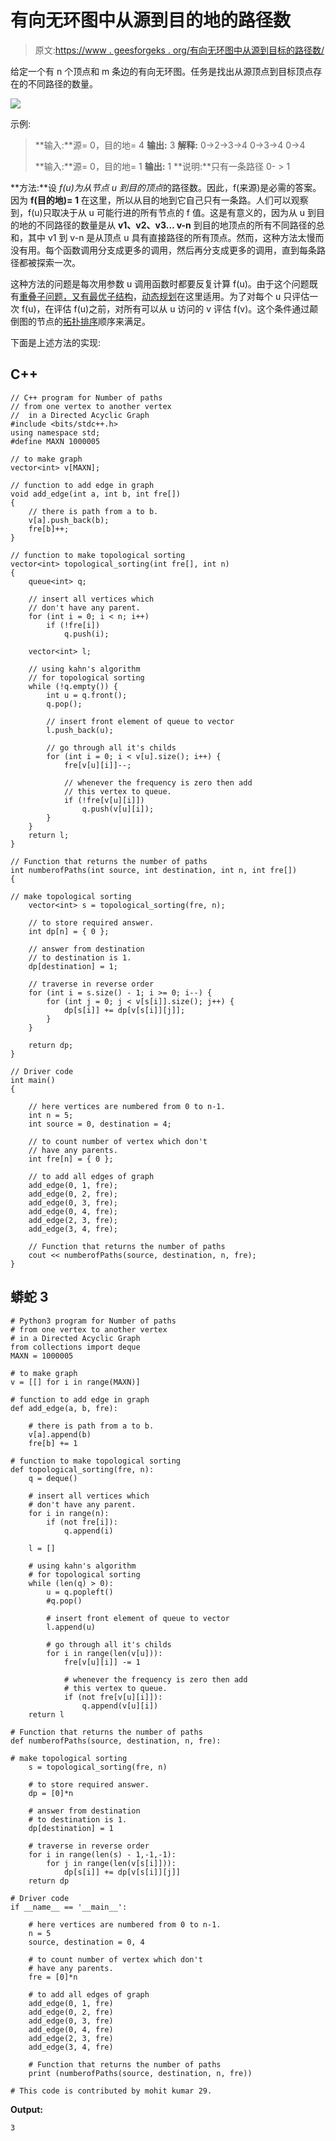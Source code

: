 # 有向无环图中从源到目的地的路径数

> 原文:[https://www . geesforgeks . org/有向无环图中从源到目标的路径数/](https://www.geeksforgeeks.org/number-of-paths-from-source-to-destination-in-a-directed-acyclic-graph/)

给定一个有 n 个顶点和 m 条边的有向无环图。任务是找出从源顶点到目标顶点存在的不同路径的数量。

![](img/15039a6cbaf73433412168b15a3c1fce.png)

示例:

> **输入:**源= 0，目的地= 4
> **输出:** 3
> **解释:**
> 0->2->3->4
> 0->3->4
> 0->4
> 
> **输入:**源= 0，目的地= 1
> **输出:** 1
> **说明:**只有一条路径 0- > 1

**方法:**设 *f(u)为从节点 u 到目的顶点*的路径数。因此，f(来源)是必需的答案。因为 **f(目的地)= 1** 在这里，所以从目的地到它自己只有一条路。人们可以观察到，f(u)只取决于从 u 可能行进的所有节点的 f 值。这是有意义的，因为从 u 到目的地的不同路径的数量是从 **v1、v2、v3… v-n** 到目的地顶点的所有不同路径的总和，其中 v1 到 v-n 是从顶点 u 具有直接路径的所有顶点。然而，这种方法太慢而没有用。每个函数调用分支成更多的调用，然后再分支成更多的调用，直到每条路径都被探索一次。

这种方法的问题是每次用参数 u 调用函数时都要反复计算 f(u)。由于这个问题既有[重叠子问题，又有最优子结构](https://www.geeksforgeeks.org/optimal-substructure-property-in-dynamic-programming-dp-2/)，[动态规划](https://www.geeksforgeeks.org/dynamic-programming/)在这里适用。为了对每个 u 只评估一次 f(u)，在评估 f(u)之前，对所有可以从 u 访问的 v 评估 f(v)。这个条件通过颠倒图的节点的[拓扑排序](https://www.geeksforgeeks.org/topological-sorting-indegree-based-solution/)顺序来满足。

下面是上述方法的实现:

## C++

```
// C++ program for Number of paths
// from one vertex to another vertex
//  in a Directed Acyclic Graph
#include <bits/stdc++.h>
using namespace std;
#define MAXN 1000005

// to make graph
vector<int> v[MAXN];

// function to add edge in graph
void add_edge(int a, int b, int fre[])
{
    // there is path from a to b.
    v[a].push_back(b);
    fre[b]++;
}

// function to make topological sorting
vector<int> topological_sorting(int fre[], int n)
{
    queue<int> q;

    // insert all vertices which
    // don't have any parent.
    for (int i = 0; i < n; i++)
        if (!fre[i])
            q.push(i);

    vector<int> l;

    // using kahn's algorithm
    // for topological sorting
    while (!q.empty()) {
        int u = q.front();
        q.pop();

        // insert front element of queue to vector
        l.push_back(u);

        // go through all it's childs
        for (int i = 0; i < v[u].size(); i++) {
            fre[v[u][i]]--;

            // whenever the frequency is zero then add
            // this vertex to queue.
            if (!fre[v[u][i]])
                q.push(v[u][i]);
        }
    }
    return l;
}

// Function that returns the number of paths
int numberofPaths(int source, int destination, int n, int fre[])
{

// make topological sorting
    vector<int> s = topological_sorting(fre, n);

    // to store required answer.
    int dp[n] = { 0 };

    // answer from destination
    // to destination is 1.
    dp[destination] = 1;

    // traverse in reverse order
    for (int i = s.size() - 1; i >= 0; i--) {
        for (int j = 0; j < v[s[i]].size(); j++) {
            dp[s[i]] += dp[v[s[i]][j]];
        }
    }

    return dp;
}

// Driver code
int main()
{

    // here vertices are numbered from 0 to n-1.
    int n = 5;
    int source = 0, destination = 4;

    // to count number of vertex which don't
    // have any parents.
    int fre[n] = { 0 };

    // to add all edges of graph
    add_edge(0, 1, fre);
    add_edge(0, 2, fre);
    add_edge(0, 3, fre);
    add_edge(0, 4, fre);
    add_edge(2, 3, fre);
    add_edge(3, 4, fre);

    // Function that returns the number of paths
    cout << numberofPaths(source, destination, n, fre);
}
```

## 蟒蛇 3

```
# Python3 program for Number of paths
# from one vertex to another vertex
# in a Directed Acyclic Graph
from collections import deque
MAXN = 1000005

# to make graph
v = [[] for i in range(MAXN)]

# function to add edge in graph
def add_edge(a, b, fre):

    # there is path from a to b.
    v[a].append(b)
    fre[b] += 1

# function to make topological sorting
def topological_sorting(fre, n):
    q = deque()

    # insert all vertices which
    # don't have any parent.
    for i in range(n):
        if (not fre[i]):
            q.append(i)

    l = []

    # using kahn's algorithm
    # for topological sorting
    while (len(q) > 0):
        u = q.popleft()
        #q.pop()

        # insert front element of queue to vector
        l.append(u)

        # go through all it's childs
        for i in range(len(v[u])):
            fre[v[u][i]] -= 1

            # whenever the frequency is zero then add
            # this vertex to queue.
            if (not fre[v[u][i]]):
                q.append(v[u][i])
    return l

# Function that returns the number of paths
def numberofPaths(source, destination, n, fre):

# make topological sorting
    s = topological_sorting(fre, n)

    # to store required answer.
    dp = [0]*n

    # answer from destination
    # to destination is 1.
    dp[destination] = 1

    # traverse in reverse order
    for i in range(len(s) - 1,-1,-1):
        for j in range(len(v[s[i]])):
            dp[s[i]] += dp[v[s[i]][j]]
    return dp

# Driver code
if __name__ == '__main__':

    # here vertices are numbered from 0 to n-1.
    n = 5
    source, destination = 0, 4

    # to count number of vertex which don't
    # have any parents.
    fre = [0]*n

    # to add all edges of graph
    add_edge(0, 1, fre)
    add_edge(0, 2, fre)
    add_edge(0, 3, fre)
    add_edge(0, 4, fre)
    add_edge(2, 3, fre)
    add_edge(3, 4, fre)

    # Function that returns the number of paths
    print (numberofPaths(source, destination, n, fre))

# This code is contributed by mohit kumar 29.
```

**Output:** 

```
3
```